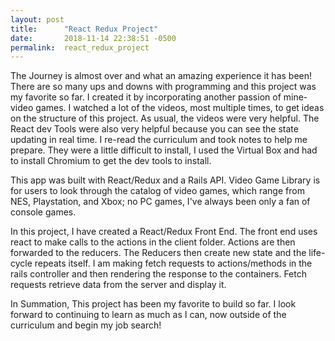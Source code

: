 ```yaml
---
layout: post
title:      "React Redux Project"
date:       2018-11-14 22:38:51 -0500
permalink:  react_redux_project
---
```



 The Journey is almost over and what an amazing experience it has been! There are so many ups and downs with programming and this project was my favorite so far. I created it by incorporating another passion of mine- video games. I watched a lot of the videos, most multiple times, to get ideas on the structure of this project.  As usual, the videos were very helpful.  The React dev Tools were also very helpful because you can see the state updating in real time. I re-read the curriculum and took notes to help me prepare. They were a little difficult to install, I used the Virtual Box and had to install Chromium to get the dev tools to install. 

  This app was built with React/Redux and a Rails API. Video Game Library is for users to look through the catalog of video games, which range from NES, Playstation, and Xbox; no PC games, I've always been only a fan of console games.  

  In this project, I have created a React/Redux Front End. The front end uses react to make calls to the actions in the client folder. Actions are then forwarded to the reducers. The Reducers then create new state and the life-cycle repeats itself. I am making fetch requests to actions/methods in the rails controller and then rendering the response to the containers. Fetch requests retrieve data from the server and display it.

  In Summation, This project has been my favorite to build so far. I look forward to continuing to learn as much as I can, now outside of the curriculum and begin my job search!


